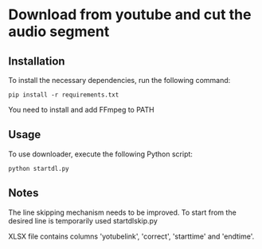 # Download from youtube and cut the audio segment

## Installation
To install the necessary dependencies, run the following command:
```
pip install -r requirements.txt
```
You need to install and add FFmpeg to PATH
## Usage
To use downloader, execute the following Python script:
```
python startdl.py
```
## Notes

The line skipping mechanism needs to be improved. To start from the desired line is temporarily used startdlskip.py

XLSX file contains columns 'yotubelink', 'correct', 'starttime' and 'endtime'.